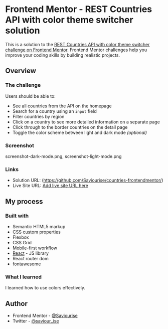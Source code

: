 # Frontend Mentor - REST Countries API with color theme switcher solution

This is a solution to the [REST Countries API with color theme switcher challenge on Frontend Mentor](https://www.frontendmentor.io/challenges/rest-countries-api-with-color-theme-switcher-5cacc469fec04111f7b848ca). Frontend Mentor challenges help you improve your coding skills by building realistic projects. 

## Overview

### The challenge

Users should be able to:

- See all countries from the API on the homepage
- Search for a country using an `input` field
- Filter countries by region
- Click on a country to see more detailed information on a separate page
- Click through to the border countries on the detail page
- Toggle the color scheme between light and dark mode *(optional)*

### Screenshot

screenshot-dark-mode.png, screenshot-light-mode.png

### Links

- Solution URL: (https://github.com/Saviourise/countries-frontendmentor/)
- Live Site URL: [Add live site URL here](https://your-live-site-url.com)

## My process

### Built with

- Semantic HTML5 markup
- CSS custom properties
- Flexbox
- CSS Grid
- Mobile-first workflow
- [React](https://reactjs.org/) - JS library
- React router dom
- fontawesome

### What I learned

I learned how to use colors effectively.

## Author

- Frontend Mentor - [@Saviourise](https://www.frontendmentor.io/profile/Saviourise)
- Twitter - [@saviour_ise](https://www.twitter.com/saviour_ise)

